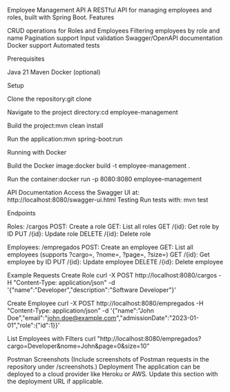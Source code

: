 Employee Management API
A RESTful API for managing employees and roles, built with Spring Boot.
Features

CRUD operations for Roles and Employees
Filtering employees by role and name
Pagination support
Input validation
Swagger/OpenAPI documentation
Docker support
Automated tests

Prerequisites

Java 21
Maven
Docker (optional)

Setup

Clone the repository:git clone <repository-url>


Navigate to the project directory:cd employee-management


Build the project:mvn clean install


Run the application:mvn spring-boot:run



Running with Docker

Build the Docker image:docker build -t employee-management .


Run the container:docker run -p 8080:8080 employee-management



API Documentation
Access the Swagger UI at: http://localhost:8080/swagger-ui.html
Testing
Run tests with:
mvn test

Endpoints

Roles: /cargos
POST: Create a role
GET: List all roles
GET /{id}: Get role by ID
PUT /{id}: Update role
DELETE /{id}: Delete role


Employees: /empregados
POST: Create an employee
GET: List all employees (supports ?cargo=, ?nome=, ?page=, ?size=)
GET /{id}: Get employee by ID
PUT /{id}: Update employee
DELETE /{id}: Delete employee



Example Requests
Create Role
curl -X POST http://localhost:8080/cargos -H "Content-Type: application/json" -d '{"name":"Developer","description":"Software Developer"}'

Create Employee
curl -X POST http://localhost:8080/empregados -H "Content-Type: application/json" -d '{"name":"John Doe","email":"john.doe@example.com","admissionDate":"2023-01-01","role":{"id":1}}'

List Employees with Filters
curl "http://localhost:8080/empregados?cargo=Developer&nome=John&page=0&size=10"

Postman Screenshots
(Include screenshots of Postman requests in the repository under /screenshots.)
Deployment
The application can be deployed to a cloud provider like Heroku or AWS. Update this section with the deployment URL if applicable.

